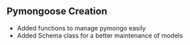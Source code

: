 ## Pymongoose Creation
- Added functions to manage pymongo easily
- Added Schema class for a better maintenance of models